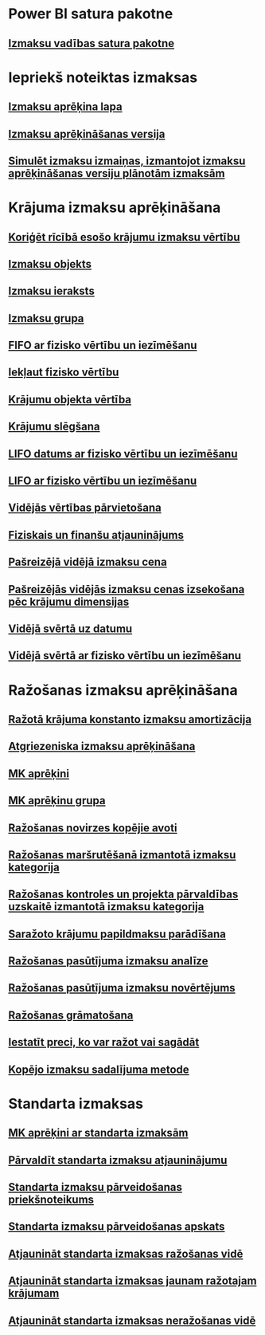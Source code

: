 # Power BI satura pakotne
## [Izmaksu vadības satura pakotne](/dynamics365/unified-operations/dev-itpro/analytics/cost-management-content-pack?toc=/dynamics365/unified-operations/supply-chain/toc.json)
# Iepriekš noteiktas izmaksas
## [Izmaksu aprēķina lapa](costing-sheets.md)
## [Izmaksu aprēķināšanas versija](costing-versions.md)
## [Simulēt izmaksu izmaiņas, izmantojot izmaksu aprēķināšanas versiju plānotām izmaksām](simulate-cost-changes-costing-version-planned-costs.md)
# Krājuma izmaksu aprēķināšana
## [Koriģēt rīcībā esošo krājumu izmaksu vērtību](adjust-hand-inventory-cost-values.md)
## [Izmaksu objekts](cost-object.md)
## [Izmaksu ieraksts](cost-entries.md)
## [Izmaksu grupa](cost-groups.md)
## [FIFO ar fizisko vērtību un iezīmēšanu](fifo-physical-value-marking.md)
## [Iekļaut fizisko vērtību](include-physical-value.md)
## [Krājumu objekta vērtība](physical-quantity.md)
## [Krājumu slēgšana](inventory-close.md)
## [LIFO datums ar fizisko vērtību un iezīmēšanu](lifo-date-physical-value-marking.md)
## [LIFO ar fizisko vērtību un iezīmēšanu](lifo-physical-value-marking.md)
## [Vidējās vērtības pārvietošana](moving-average.md)
## [Fiziskais un finanšu atjauninājums](physical-financial-updates.md)
## [Pašreizējā vidējā izmaksu cena](running-average-cost-price.md)
## [Pašreizējās vidējās izmaksu cenas izsekošana pēc krājumu dimensijas](track-running-average-cost-per-inventory-dimension.md)
## [Vidējā svērtā uz datumu](weighted-average-date.md)
## [Vidējā svērtā ar fizisko vērtību un iezīmēšanu](weighted-average-physical-value-marking.md)
# Ražošanas izmaksu aprēķināšana
## [Ražotā krājuma konstanto izmaksu amortizācija](amortize-constant-costs-manufactured-item.md)
## [Atgriezeniska izmaksu aprēķināšana](backflush-costing.md)
## [MK aprēķini](bom-calculations.md)
## [MK aprēķinu grupa](bom-calculation-groups.md)
## [Ražošanas novirzes kopējie avoti](common-sources-of-production-variances.md)
## [Ražošanas maršrutēšanā izmantotā izmaksu kategorija](cost-categories-used-production-routings.md)
## [Ražošanas kontroles un projekta pārvaldības uzskaitē izmantotā izmaksu kategorija](cost-categories-used-production-control-project-management-accounting.md)
## [Saražoto krājumu papildmaksu parādīšana](charges-manufactured-item.md)
## [Ražošanas pasūtījuma izmaksu analīze](production-order-cost-analysis.md)
## [Ražošanas pasūtījuma izmaksu novērtējums](production-order-cost-estimation.md)
## [Ražošanas grāmatošana](production-posting.md)
## [Iestatīt preci, ko var ražot vai sagādāt](manufactured-items-treated-as-purchased-items.md)
## [Kopējo izmaksu sadalījuma metode](methodology-total-cost-allocation.md)
# Standarta izmaksas
## [MK aprēķini ar standarta izmaksām](information-used-bom-calculations-standard-costs.md)
## [Pārvaldīt standarta izmaksu atjauninājumu](manage-standard-cost-updates.md)
## [Standarta izmaksu pārveidošanas priekšnoteikums](prerequisites-standard-cost-conversion.md)
## [Standarta izmaksu pārveidošanas apskats](standard-cost-conversion-overview.md)
## [Atjaunināt standarta izmaksas ražošanas vidē](update-standard-costs-manufacturing-environment.md)
## [Atjaunināt standarta izmaksas jaunam ražotajam krājumam](update-standard-costs-new-manufactured-item.md)
## [Atjaunināt standarta izmaksas neražošanas vidē](update-standard-costs-non-manufacturing-environment.md)



